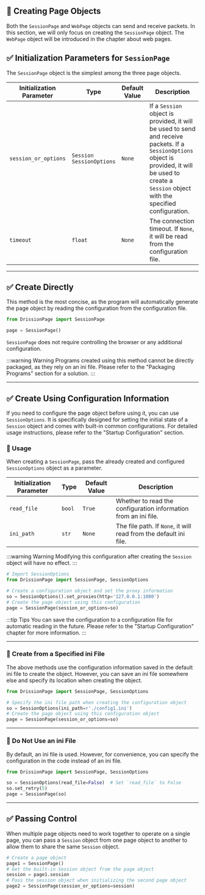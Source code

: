 🚄 Creating Page Objects
---

Both the `SessionPage` and `WebPage` objects can send and receive packets. In this section, we will only focus on creating the `SessionPage` object. The `WebPage` object will be introduced in the chapter about web pages.

## ✅️️ Initialization Parameters for `SessionPage`

The `SessionPage` object is the simplest among the three page objects.

| Initialization Parameter | Type                                     | Default Value | Description                                                                 |
|-------------------------|------------------------------------------|---------------|-----------------------------------------------------------------------------|
| `session_or_options`     | `Session`<br/>`SessionOptions`              | `None`        | If a `Session` object is provided, it will be used to send and receive packets. If a `SessionOptions` object is provided, it will be used to create a `Session` object with the specified configuration. |
| `timeout`                | `float`                                    | `None`        | The connection timeout. If `None`, it will be read from the configuration file. |

---

## ✅️️ Create Directly

This method is the most concise, as the program will automatically generate the page object by reading the configuration from the configuration file.

```python
from DrissionPage import SessionPage

page = SessionPage()
```

`SessionPage` does not require controlling the browser or any additional configuration.

:::warning Warning
    Programs created using this method cannot be directly packaged, as they rely on an ini file. Please refer to the "Packaging Programs" section for a solution.
:::

---

## ✅️️ Create Using Configuration Information

If you need to configure the page object before using it, you can use `SessionOptions`. It is specifically designed for setting the initial state of a `Session` object and comes with built-in common configurations. For detailed usage instructions, please refer to the "Startup Configuration" section.

### 📌 Usage

When creating a `SessionPage`, pass the already created and configured `SessionOptions` object as a parameter.

| Initialization Parameter | Type    | Default Value | Description                          |
|-------------------------|---------|---------------|--------------------------------------|
| `read_file`             | `bool`  | `True`        | Whether to read the configuration information from an ini file. |
| `ini_path`              | `str`   | `None`        | The file path. If `None`, it will read from the default ini file. |

:::warning Warning
    Modifying this configuration after creating the `Session` object will have no effect.
:::

```python
# Import SessionOptions
from DrissionPage import SessionPage, SessionOptions

# Create a configuration object and set the proxy information
so = SessionOptions().set_proxies(http='127.0.0.1:1080')
# Create the page object using this configuration
page = SessionPage(session_or_options=so)
```

:::tip Tips
    You can save the configuration to a configuration file for automatic reading in the future. Please refer to the "Startup Configuration" chapter for more information.
:::

---

### 📌 Create from a Specified ini File

The above methods use the configuration information saved in the default ini file to create the object. However, you can save an ini file somewhere else and specify its location when creating the object.

```python
from DrissionPage import SessionPage, SessionOptions

# Specify the ini file path when creating the configuration object
so = SessionOptions(ini_path=r'./config1.ini')
# Create the page object using this configuration object
page = SessionPage(session_or_options=so)
```

---

### 📌 Do Not Use an ini File

By default, an ini file is used. However, for convenience, you can specify the configuration in the code instead of an ini file.

```python
from DrissionPage import SessionPage, SessionOptions

so = SessionOptions(read_file=False)  # Set `read_file` to False
so.set_retry(5)
page = SessionPage(so)
```

---

## ✅️️ Passing Control

When multiple page objects need to work together to operate on a single page, you can pass a `Session` object from one page object to another to allow them to share the same `Session` object.

```python
# Create a page object
page1 = SessionPage()
# Get the built-in Session object from the page object
session = page1.session
# Pass the session object when initializing the second page object
page2 = SessionPage(session_or_options=session)
```

